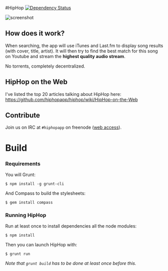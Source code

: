 #HipHop [![Dependency Status](https://david-dm.org/hiphopapp/hiphop.svg?theme=shields.io)](https://david-dm.org/hiphopapp/hiphop)

![screenshot](http://gethiphop.net/images/github_screenshot.png)

## How does it work?

When searching, the app will use iTunes and Last.fm to display song results (with cover, title, artist). It will then try to find the best match for this song on Youtube and stream the **highest quality audio stream**.

No torrents, completely decentralized.

## HipHop on the Web

I've listed the top 20 articles talking about HipHop here:
https://github.com/hiphopapp/hiphop/wiki/HipHop-on-the-Web

## Contribute

Join us on IRC at `#hiphopapp` on freenode ([web access](http://webchat.freenode.net/?channels=hiphopapp)).

# Build

### Requirements
    
You will Grunt:

    $ npm install -g grunt-cli

And Compass to build the stylesheets:

	$ gem install compass

### Running HipHop

Run at least once to install dependencies all the node modules:

    $ npm install

Then you can launch HipHop with:

    $ grunt run

_Note that `grunt build` has to be done at least once before this._
